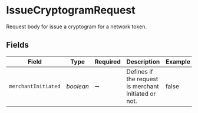 # IssueCryptogramRequest

Request body for issue a cryptogram for a network token.


## Fields

| Field                                                | Type                                                 | Required                                             | Description                                          | Example                                              |
| ---------------------------------------------------- | ---------------------------------------------------- | ---------------------------------------------------- | ---------------------------------------------------- | ---------------------------------------------------- |
| `merchantInitiated`                                  | *boolean*                                            | :heavy_minus_sign:                                   | Defines if the request is merchant initiated or not. | false                                                |